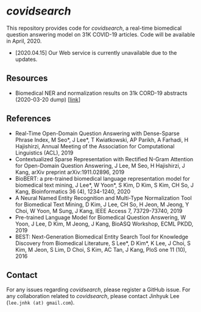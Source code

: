 # <em>covidsearch</em>
This repository provides code for <em>covidsearch</em>, a real-time biomedical question answering model on 31K COVID-19 articles.
Code will be available in April, 2020.

* [2020.04.15] Our Web service is currently unavailable due to the updates.

## Resources
* Biomedical NER and normalization results on 31k CORD-19 abstracts (2020-03-20 dump) \[[link](https://drive.google.com/file/d/1pyKJxGZgeLWknxMyOIGYAsOowZ6KlxHJ/view)\]

## References
* Real-Time Open-Domain Question Answering with Dense-Sparse Phrase Index, M Seo*, J Lee*, T Kwiatkowski, AP Parikh, A Farhadi, H Hajishirzi, Annual Meeting of the Association for Computational Linguistics (ACL), 2019
* Contextualized Sparse Representation with Rectified N-Gram Attention for Open-Domain Question Answering, J Lee, M Seo, H Hajishirzi, J Kang, arXiv preprint arXiv:1911.02896, 2019
* BioBERT: a pre-trained biomedical language representation model for biomedical text mining, J Lee*, W Yoon*, S Kim, D Kim, S Kim, CH So, J Kang, Bioinformatics 36 (4), 1234-1240, 2020
* A Neural Named Entity Recognition and Multi-Type Normalization Tool for Biomedical Text Mining, D Kim, J Lee, CH So, H Jeon, M Jeong, Y Choi, W Yoon, M Sung, J Kang, IEEE Access 7, 73729-73740, 2019
* Pre-trained Language Model for Biomedical Question Answering, W Yoon, J Lee, D Kim, M Jeong, J Kang, BioASQ Workshop, ECML PKDD, 2019
* BEST: Next-Generation Biomedical Entity Search Tool for Knowledge Discovery from Biomedical Literature, S Lee*, D Kim*, K Lee, J Choi, S Kim, M Jeon, S Lim, D Choi, S Kim, AC Tan, J Kang, PloS one 11 (10), 2016

## Contact
For any issues regarding <em>covidsearch</em>, please register a GitHub issue.
For any collaboration related to <em>covidsearch</em>, please contact Jinhyuk Lee (`lee.jnhk (at) gmail.com`).
